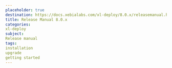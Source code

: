 ```yaml
---
placeholder: true
destination: https://docs.xebialabs.com/xl-deploy/8.0.x/releasemanual.html
title: Release Manual 8.0.x
categories:
xl-deploy
subject:
Release manual
tags:
installation
upgrade
getting started
---
```

